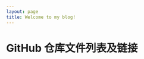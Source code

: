 ```yaml
---
layout: page
title: Welcome to my blog!
---
```


<html lang="en">

<head>
    <meta charset="UTF-8">
    <meta name="viewport" content="width=device-width, initial-scale=1.0">
    <title>遍历 GitHub 仓库文件及链接</title>
    <style>
        #loading {
            display: none;
        }
    </style>
</head>

<body>
    <h1>GitHub 仓库文件列表及链接</h1>
    <div id="loading">正在加载...~</div>
    <ul id="file-list"></ul>
    <script>
        const token = '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';
        const owner = 'litjhr';
        const repo = 'midnight1';
        const apiUrl = `https://api.github.com/repos/${owner}/${repo}/contents`;
        const loadingElement = document.getElementById('loading');
        const fileList = document.getElementById('file-list');
        // 显示加载提示
        loadingElement.style.display = 'block';
        fetch(apiUrl,{
            headers: {
            // 通过 Authorization 请求头携带令牌，使用 Bearer 认证方式
            'Authorization': `Bearer ${token}`
            }
        })
          .then(response => {
                if (!response.ok) {
                    throw new Error('网络响应不正常');
                }
                return response.json();
            })
          .then(data => {
                // 隐藏加载提示
                loadingElement.style.display = 'none';
                data.forEach(item => {
                    // 提取文件名
                    const startIndex = item.html_url.lastIndexOf('/') + 1;
                    const fileName = item.html_url.slice(startIndex);
                    const nameWithoutExtension = fileName.split('.')[0];
                    if (nameWithoutExtension.slice(0, 2) === 'x_') {
                        const result = `https://${owner}.github.io/${repo}/${nameWithoutExtension}`;
                        const listItem = document.createElement('li');
                        const link = document.createElement('a');
                        link.href = result;
                        link.textContent = item.name;
                        listItem.appendChild(link);
                        fileList.appendChild(listItem);
                    }
                });
            })
          .catch(error => {
                // 隐藏加载提示
                loadingElement.style.display = 'none';
                console.error('发生错误:', error);
            });
    </script>
</body>

</html>    
